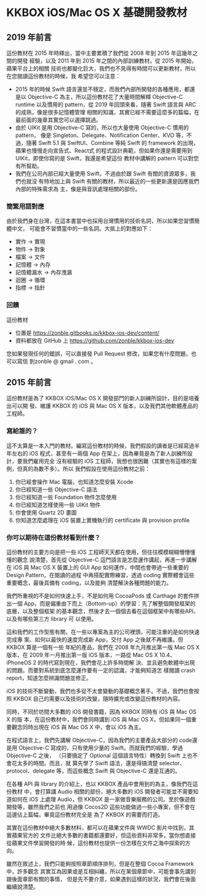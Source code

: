 KKBOX iOS/Mac OS X 基礎開發教材
===============================

## 2019 年前言

這份教材在 2015 年時釋出，當中主要累積了我們從 2008 年到 2015 年這幾年之間的開發
經驗，以及 2011 年到 2015 年之間的內部訓練教材。從 2015 年開始，蘋果平台上的相關
技術也都變化巨大，我們也不見得有時間可以更新教材，所以在您閱讀這份教材的時候，我
希望您可以注意：

* 2015 年的時候 Swift 語言還並不穩定，而我們內部所開發的各種應用，都還是以
  Objective-C 為主，所以這份教材花了大量時間解釋 Objective-C runtime 以及慣用的
  pattern，從 2019 年回頭來看，隨著 Swift 語言與 ARC 的成熟，像是很多記憶體管理
  相關的知識，其實已經不需要這麼多的篇幅，在最前面的幾章其實您可以選擇跳過。
* 由於 UIKit 是用 Objective-C 寫的，所以也大量使用 Objective-C 慣用的 pattern，
  像是 Singleton、Delegate、Notification Center、KVO 等，不過，隨著 Swift 5.1 與
  SwiftUI、Combine 等純 Swift 的 framework 的出現，蘋果也慢慢走向宣告式、React式
  的程式設計典範，但如果你還是需要用到 UIKit，即使你寫的是 Swift，我還是希望這份
  教材中講解的 pattern 可以對您有所幫助。
* 我們在公司內部已經大量使用 Swift，不過由於跟 Swift 有關的資源眾多，我們也就沒
  有特地加上與 Swift 有關的教材，所以最近的一些更新還是因應我們內部的特殊需求為
  主，像是與音訊處理相關的部份。

### 簡繁用語對應

由於我們身在台灣，在這本書當中也採用台灣慣用的技術名詞，所以如果您習慣簡體中文，
可能會不習慣當中的一些名詞。大抵上的對應如下：

* 實作 -> 實現
* 物件 -> 對象
* 檔案 -> 文件
* 記憶體 -> 內存
* 記憶體漏水 -> 內存洩漏
* 迴圈 -> 循環
* 指標 -> 指針

### 回饋

這份教材

* 位置是 https://zonble.gitbooks.io/kkbox-ios-dev/content/
* 資料都放在 GitHub 上 https://github.com/zonble/kkbox-ios-dev

您如果發現任何的錯誤，可以直接發 Pull Request 修改，如果您有什麼問題，也可以寫信
到zonble @ gmail . com 。


## 2015 年前言

這份教材是為了 KKBOX iOS/Mac OS X 開發部門的新人訓練所設計，目的是培養出可以開
發、維護 KKBOX 的 iOS 與 Mac OS X 版本，以及我們其他軟體產品的工程師。

### 寫給誰的？

這不太算是一本入門的教材。編寫這份教材的時候，我們假設的讀者是已經寫過半年左右的
iOS 程式，甚至有一兩個 App 在架上，因為畢竟是為了新人訓練所設計，要我們雇用完全
沒有經驗的 iOS 工程師，我想也很困難（其實也有這樣的案例，但真的為數不多）。所以
我們假設在使用這份教材之前：

1. 你已經會操作 Mac 電腦，也知道怎麼安裝 Xcode
2. 你已經知道一些 Objective-C 語法
3. 你已經知道一些 Foundation 物件怎麼使用
4. 你已經知道怎樣使用一些 UIKit 物件
5. 你會使用 Quartz 2D 畫圖
6. 你知道怎麼處理在 iOS 裝置上實機執行的 certificate 與 provision profile

### 你可以期待在這份教材看到什麼？

這份教材的主要方向是把一些 iOS 工程師天天都在使用，但往往模模糊糊懵懵懂懂的觀念
說清楚，首先從 Objective-C 這門語言是怎麼運作講起，再進一步講解在 iOS 與 Mac OS
X 裝置上的 GUI App 如何運作，中間也會帶過一些重要的 Design Pattern，在閱讀的過程
中再搭配實際練習，透過 coding 實際體會這些重要概念，最後具備有 coding，以及能夠
清楚解決各種問題的能力。

我們所重視的不是如何快速上手，不是如何用 CocoaPods 或 Carthage 的套件拼出一個
App，而是偏重由下而上（Bottom-up）的學習：先了解整個開發框架的底層，以及整個框架
的基本觀念，然後才去一個個去看在這個框架中有哪些API、以及有哪些第三方 library 可
以使用。

這和我們的工作型態有關，在一些以專案為主的公司裡頭，可能注重的是如何快速完成專
案、如何以最快的速度完成新 App，交付 App 之後就不再維護。但KKBOX 算是一個有一些
年紀的產品，我們在 2008 年九月推出第一版 Mac OS X版本，在 2009 年一月推出第一版
iOS 版本，一路從 Mac OS X 10.4、iPhoneOS 2 的時代寫到現在，我們會花上許多時間解
決、並且避免軟體中出現的問題。而要對系統到底怎麼運作要有一定的認識，才能夠知道怎
樣閱讀 crash report，知道怎麼辨識問題並修正。

iOS 的技術不斷變動，我們也多從不太會變動的基礎概念著手。不過，我們也會按照 KKBOX
自己的需要以及技術的改變，隨時擴充或改變這份教材的內容。

同時，不同於坊間大多數的 iOS 開發書籍，因為 KKBOX 同時有 iOS 與 Mac OS X 的版
本，在這份教材中，我們會同時講到 iOS 與 Mac OS X，但如果同一個重要觀念同時出現在
iOS 與 Mac OS X 中，會以 iOS 為主。

在程式語言上，我們先講解 Objective-C，因為我們的主要產品大部分的 code還是用
Objective-C 寫成的，只有使用少量的 Swift。而就我們的經驗，學過Objective-C 之後，
（只要搞定了 Optional 這個語言特性）轉換到 Swift 上也不會花太多的時間。而且，就
算先學了 Swift 語法，還是得搞清楚 selector、protocol、delegate 等，而這些概念
Swift 與 Objective-C 還是互通的。

在各種 API 與 library 的介紹上，也以 KKBOX 產品中會用到的為主，像我們在這份教材
中，會打算講 Audio 相關的部份，絕大多數的 iOS 開發者可能並不需要知道如何在 iOS
上處理 Audio，但 KKBOX 是一家做音樂服務的公司。至於像遊戲開發等，雖然我們之前也
用過像 Cocos2D 這些功能做過一些小專案，但不會在這邊佔上篇幅，畢竟這份教材完全是
為了 KKBOX 的需要而打造。

其實在這份教材中絕大多數材料，都可以在蘋果文件與 WWDC 影片中找到，其實蘋果官方的
文件比絕大多數的書籍都還要好，但這些資料非常多，當你想直接從蘋果文件學習開發的時
候，這份教材也提供一份怎樣在文件之海中探索的方向。

雖然在敘述上，我們只能夠按照章節順序排列，但是在整個 Cocoa Framework中，許多觀念
其實互為因果或是互相糾纏，所以在某個章節中，可能會事先講到跟後面章節有關的事情，
但是先不要介意，如果遇到這樣的狀況，我們會在後面繼續說清楚。
